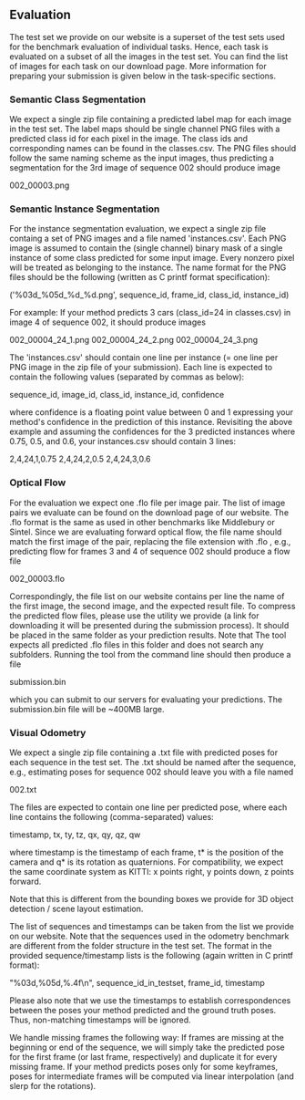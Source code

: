 ## Evaluation
The test set we provide on our website is a superset of the test sets used for the benchmark evaluation of individual tasks. 
Hence, each task is evaluated on a subset of all the images in the test set.
You can find the list of images for each task on our download page.
More information for preparing your submission is given below in the task-specific sections.


### Semantic Class Segmentation
We expect a single zip file containing a predicted label map for each image in the test set.
The label maps should be single channel PNG files with a predicted class id for each pixel in the image.
The class ids and corresponding names can be found in the classes.csv.
The PNG files should follow the same naming scheme as the input images, thus predicting a segmentation for the 3rd image of sequence 002 should produce image

002_00003.png



### Semantic Instance Segmentation
For the instance segmentation evaluation, we expect a single zip file containg a set of PNG images and a file named 'instances.csv'.
Each PNG image is assumed to contain the (single channel) binary mask of a single instance of some class predicted for some input image.
Every nonzero pixel will be treated as belonging to the instance.
The name format for the PNG files should be the following (written as C printf format specification):

('%03d_%05d_%d_%d.png', sequence_id, frame_id, class_id, instance_id)


For example:
If your method predicts 3 cars (class_id=24 in classes.csv) in image 4 of 
sequence 002, it should produce images

002_00004_24_1.png
002_00004_24_2.png
002_00004_24_3.png


The 'instances.csv' should contain one line per instance 
(= one line per PNG image in the zip file of your submission).
Each line is expected to contain the following values 
(separated by commas as below):

sequence_id, image_id, class_id, instance_id, confidence

where confidence is a floating point value  between 0 and 1 expressing your method's
confidence in the prediction of this instance.
Revisiting the above example and assuming the confidences for the 3 predicted 
instances where 0.75, 0.5, and 0.6, your instances.csv should contain 3 lines:

2,4,24,1,0.75
2,4,24,2,0.5
2,4,24,3,0.6



### Optical Flow
For the evaluation we expect one .flo file per image pair.
The list of image pairs we evaluate can be found on the download page of our website.
The .flo format is the same as used in other benchmarks like Middlebury or Sintel. 
Since we are evaluating forward optical flow, the file name should match the first image of the pair, replacing the file extension with .flo ,
e.g., predicting flow for frames 3 and 4 of sequence 002 should produce a flow file

002_00003.flo


Correspondingly, the file list on our website contains per line the name of the first image, the second image, and the expected result file.
To compress the predicted flow files, please use the utility we provide (a link for downloading it will be presented during the submission process). 
It should be placed in the same folder as your prediction results.
Note that The tool expects all predicted .flo files in this folder and does not search any subfolders.
Running the tool from the command line should then produce a file

submission.bin


which you can submit to our servers for evaluating your predictions.
The submission.bin file will be ~400MB large.




### Visual Odometry
We expect a single zip file containing a .txt file with predicted poses for 
each sequence in the test set. The .txt should be named after the sequence, 
e.g., estimating poses for sequence 002 should leave you with a file named

002.txt


The files are expected to contain one line per predicted pose, where each line
contains the following (comma-separated) values:

timestamp, tx, ty, tz, qx, qy, qz, qw

where timestamp is the timestamp of each frame, t* is the position of the 
camera and q* is its rotation as quaternions. For compatibility, we expect the
same coordinate system as KITTI: 
x points right, y points down, z points forward.

Note that this is different from the bounding boxes we provide for 
3D object detection / scene layout estimation.

The list of sequences and timestamps can be taken from the list we provide 
on our website. Note that the sequences used in the odometry benchmark 
are different from the folder structure in the test set. 
The format in the provided sequence/timestamp lists is the following 
(again written in C printf format):

"%03d,%05d,%.4f\n", sequence_id_in_testset, frame_id, timestamp

Please also note that we use the timestamps to establish correspondences between
the poses your method predicted and the ground truth poses. Thus, non-matching 
timestamps will be ignored.

We handle missing frames the following way:
If frames are missing at the beginning or end of the sequence, we will simply
take the predicted pose for the first frame (or last frame, respectively) and 
duplicate it for every missing frame. If your method predicts poses only for 
some keyframes, poses for intermediate frames will be computed via linear 
interpolation (and slerp for the rotations).
